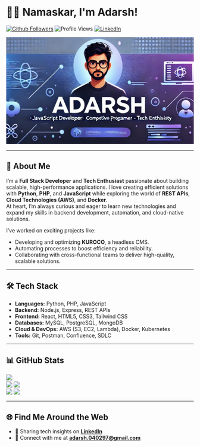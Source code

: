 # 🙏🏻 Namaskar, I'm Adarsh!  

[![Github Followers](https://img.shields.io/github/followers/adarsh0402?label=Follow&style=social)](https://github.com/adarsh0402)  ![Profile Views](https://komarev.com/ghpvc/?username=adarsh0402)  [![LinkedIn](https://img.shields.io/badge/LinkedIn-Connect-blue?style=social&logo=linkedin)](https://www.linkedin.com/in/adarshsriv/)  

![Header Image](https://github.com/adarsh0402/adarsh0402/blob/main/adarsh.jpg)

---

## 🚀 About Me  

I’m a **Full Stack Developer** and **Tech Enthusiast** passionate about building scalable, high-performance applications. I love creating efficient solutions with **Python**, **PHP**, and **JavaScript** while exploring the world of **REST APIs**, **Cloud Technologies (AWS)**, and **Docker**.  
At heart, I’m always curious and eager to learn new technologies and expand my skills in backend development, automation, and cloud-native solutions.  

I’ve worked on exciting projects like:  
- Developing and optimizing **KUROCO**, a headless CMS.  
- Automating processes to boost efficiency and reliability.  
- Collaborating with cross-functional teams to deliver high-quality, scalable solutions.  

---

## 🛠️ Tech Stack  

- **Languages:** Python, PHP, JavaScript  
- **Backend:** Node.js, Express, REST APIs  
- **Frontend:** React, HTML5, CSS3, Tailwind CSS  
- **Databases:** MySQL, PostgreSQL, MongoDB  
- **Cloud & DevOps:** AWS (S3, EC2, Lambda), Docker, Kubernetes  
- **Tools:** Git, Postman, Confluence, SDLC  

---

## 📊 GitHub Stats  

![](https://github-profile-summary-cards.vercel.app/api/cards/profile-details?username=adarsh0402&theme=github)  
![](https://github-profile-summary-cards.vercel.app/api/cards/repos-per-language?username=adarsh0402&theme=github)  ![](https://github-profile-summary-cards.vercel.app/api/cards/most-commit-language?username=adarsh0402&theme=github)  
![](https://github-profile-summary-cards.vercel.app/api/cards/stats?username=adarsh0402&theme=github)  ![](https://github-profile-summary-cards.vercel.app/api/cards/productive-time?username=adarsh0402&theme=github)  

---

## 🌐 Find Me Around the Web  
- 📢 Sharing tech insights on **[LinkedIn](https://www.linkedin.com/in/adarshsriv/)**  
- 💬 Connect with me at **adarsh.040297@gmail.com**  
